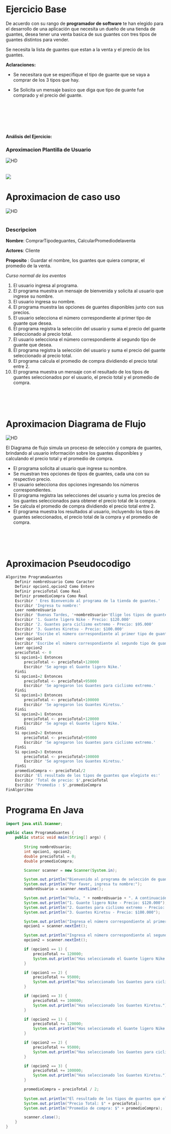 # Ejercicio Base 

De acuerdo con su rango de **programador de software** te han elegido para el desarrollo de una aplicación que necesita un dueño de una tienda de guantes, desea tener una venta basica de sus guantes con tres tipos de guantes distintos para vender.

Se necesita la lista de guantes que estan a la venta y el precio de los guantes.

**Aclaraciones:**

* Se necesitara que se especifique el tipo de guante que se vaya a comprar de los 3 tipos que hay.

* Se Solicita un mensaje basico que diga que tipo de guante fue comprado y el precio del guante.
 
 <br>
 <br>
 <br>
 <br>
 <br>

 **Análisis del Ejercicio:**

### Aproximacion Plantilla de Usuario
![HD](/img/HUD.png)
<br>
<br>
<br>
![](/img/HUD2.png/)

# Aproximacion de caso uso

![HD](img/CASO.jpg)
<br>
<br>

### Descripcion

**Nombre**: ComprarTipodeguantes, CalcularPromediodelaventa

**Actores**: Cliente

**Proposito** : Guardar el nombre, los guantes que quiera comprar, el promedio de la venta.

*Curso normal de los eventos*

1. El usuario ingresa al programa.
2. El programa muestra un mensaje de bienvenida y solicita al usuario que ingrese su nombre.
3. El usuario ingresa su nombre.
4. El programa muestra las opciones de guantes disponibles junto con sus precios.
5. El usuario selecciona el número correspondiente al primer tipo de guante que desea.
6. El programa registra la selección del usuario y suma el precio del guante seleccionado al precio total.
7. El usuario selecciona el número correspondiente al segundo tipo de guante que desea.
8. El programa registra la selección del usuario y suma el precio del guante seleccionado al precio total.
9. El programa calcula el promedio de compra dividiendo el precio total entre 2.
10. El programa muestra un mensaje con el resultado de los tipos de guantes seleccionados por el usuario, el precio total y el promedio de compra.
<br>
<br>
<br>

# Aproximacion Diagrama de Flujo

![HD](img/ProgramaGuantess.png)

El Diagrama de flujo simula un proceso de selección y compra de guantes, brindando al usuario información sobre los guantes disponibles y calculando el precio total y el promedio de compra.

* El programa solicita al usuario que ingrese su nombre.
* Se muestran tres opciones de tipos de guantes, cada una con su respectivo precio.
* El usuario selecciona dos opciones ingresando los números correspondientes.
* El programa registra las selecciones del usuario y suma los precios de los guantes seleccionados para obtener el precio total de la compra.
* Se calcula el promedio de compra dividiendo el precio total entre 2.
* El programa muestra los resultados al usuario, incluyendo los tipos de guantes seleccionados, el precio total de la compra y el promedio de compra.
<br>
<br>
<br>

# Aproximacion Pseudocodigo

```js
Algoritmo ProgramaGuantes
	Definir nombreUsuario Como Caracter
	Definir opcion1,opcion2 Como Entero
	Definir precioTotal Como Real
	Definir promedioCompra Como Real
	Escribir ' Eres Bienvenido al programa de la tienda de guantes.'
	Escribir 'Ingresa tu nombre:'
	Leer nombreUsuario
	Escribir 'Buenas Tardes, '+nombreUsuario+'Elige los tipos de guantes que deseas:'
	Escribir '1. Guante ligero Nike - Precio: $120.000'
	Escribir '2. Guantes para ciclismo extremo - Precio: $95.000'
	Escribir '3. Guantes Kiretsu - Precio: $100.000'
	Escribir 'Escribe el número correspondiente al primer tipo de guante que deseas:'
	Leer opcion1
	Escribir 'Escribe el número correspondiente al segundo tipo de guante que deseas:'
	Leer opcion2
	precioTotal <- 0
	Si opcion1=1 Entonces
		precioTotal <- precioTotal+120000
		Escribir 'Se agrego el Guante ligero Nike.'
	FinSi
	Si opcion1=2 Entonces
		precioTotal <- precioTotal+95000
		Escribir 'Se agregaron los Guantes para ciclismo extremo.'
	FinSi
	Si opcion1=3 Entonces
		precioTotal <- precioTotal+100000
		Escribir 'Se agregaron los Guantes Kiretsu.'
	FinSi
	Si opcion2=1 Entonces
		precioTotal <- precioTotal+120000
		Escribir 'Se agrego el Guante ligero Nike.'
	FinSi
	Si opcion2=2 Entonces
		precioTotal <- precioTotal+95000
		Escribir 'Se agregaron los Guantes para ciclismo extremo.'
	FinSi
	Si opcion2=3 Entonces
		precioTotal <- precioTotal+100000
		Escribir 'Se agregaron los Guantes Kiretsu.'
	FinSi
	promedioCompra <- precioTotal/2
	Escribir 'El resultado de los tipos de guantes que elegiste es:'
	Escribir 'Total de precio: $',precioTotal
	Escribir 'Promedio : $',promedioCompra
FinAlgoritmo

```

# Programa En Java

```java
import java.util.Scanner;

public class ProgramaGuantes {
    public static void main(String[] args) {
        
        String nombreUsuario;
        int opcion1, opcion2;
        double precioTotal = 0;
        double promedioCompra;

        Scanner scanner = new Scanner(System.in);

        System.out.println("Bienvenido al programa de selección de guantes.");
        System.out.println("Por favor, ingresa tu nombre:");
        nombreUsuario = scanner.nextLine();

        System.out.println("Hola, " + nombreUsuario + ". A continuación, elige los tipos de guantes que deseas:");
        System.out.println("1. Guante ligero Nike - Precio: $120.000");
        System.out.println("2. Guantes para ciclismo extremo - Precio: $95.000");
        System.out.println("3. Guantes Kiretsu - Precio: $100.000");

        System.out.println("Ingresa el número correspondiente al primer tipo de guante que deseas:");
        opcion1 = scanner.nextInt();

        System.out.println("Ingresa el número correspondiente al segundo tipo de guante que deseas:");
        opcion2 = scanner.nextInt();

        if (opcion1 == 1) {
            precioTotal += 120000;
            System.out.println("Has seleccionado el Guante ligero Nike.");
        }

        if (opcion1 == 2) {
            precioTotal += 95000;
            System.out.println("Has seleccionado los Guantes para ciclismo extremo.");
        }

        if (opcion1 == 3) {
            precioTotal += 100000;
            System.out.println("Has seleccionado los Guantes Kiretsu.");
        }

        if (opcion2 == 1) {
            precioTotal += 120000;
            System.out.println("Has seleccionado el Guante ligero Nike.");
        }

        if (opcion2 == 2) {
            precioTotal += 95000;
            System.out.println("Has seleccionado los Guantes para ciclismo extremo.");
        }

        if (opcion2 == 3) {
            precioTotal += 100000;
            System.out.println("Has seleccionado los Guantes Kiretsu.");
        }

        promedioCompra = precioTotal / 2;
     
        System.out.println("El resultado de los tipos de guantes que elegiste es:");
        System.out.println("Precio Total: $" + precioTotal);
        System.out.println("Promedio de compra: $" + promedioCompra);

        scanner.close();
    }
}

```
     
     


